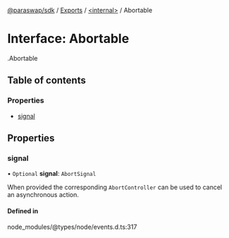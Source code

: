 [@paraswap/sdk](../README.md) / [Exports](../modules.md) / [<internal\>](../modules/internal_.md) / Abortable

# Interface: Abortable

[<internal>](../modules/internal_.md).Abortable

## Table of contents

### Properties

- [signal](internal_.Abortable.md#signal)

## Properties

### signal

• `Optional` **signal**: `AbortSignal`

When provided the corresponding `AbortController` can be used to cancel an asynchronous action.

#### Defined in

node_modules/@types/node/events.d.ts:317
